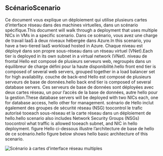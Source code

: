 ## <a name="scenario"></a><span data-ttu-id="5b4b2-101">Scénario</span><span class="sxs-lookup"><span data-stu-id="5b4b2-101">Scenario</span></span>
<span data-ttu-id="5b4b2-102">Ce document vous explique un déploiement qui utilise plusieurs cartes d’interface réseau dans des machines virtuelles, dans un scénario spécifique.</span><span class="sxs-lookup"><span data-stu-id="5b4b2-102">This document will walk through a deployment that uses multiple NICs in VMs in a specific scenario.</span></span> <span data-ttu-id="5b4b2-103">Dans ce scénario, vous avez une charge de travail IaaS à deux niveaux hébergée dans Azure.</span><span class="sxs-lookup"><span data-stu-id="5b4b2-103">In this scenario, you have a two-tiered IaaS workload hosted in Azure.</span></span> <span data-ttu-id="5b4b2-104">Chaque niveau est déployé dans son propre sous-réseau dans un réseau virtuel (VNet).</span><span class="sxs-lookup"><span data-stu-id="5b4b2-104">Each tier is deployed in its own subnet in a virtual network (VNet).</span></span> <span data-ttu-id="5b4b2-105">niveau de frontal Hello est composé de plusieurs serveurs web, regroupés dans un équilibreur de charge défini pour la haute disponibilité.</span><span class="sxs-lookup"><span data-stu-id="5b4b2-105">hello front end tier is composed of several web servers, grouped together in a load balancer set for high availability.</span></span> <span data-ttu-id="5b4b2-106">couche de back-end Hello est composé de plusieurs serveurs de base de données.</span><span class="sxs-lookup"><span data-stu-id="5b4b2-106">hello back end tier is composed of several database servers.</span></span> <span data-ttu-id="5b4b2-107">Ces serveurs de base de données sont déployées avec deux cartes réseau, un pour l’accès de la base de données, autre hello pour la gestion.</span><span class="sxs-lookup"><span data-stu-id="5b4b2-107">These database servers will be deployed with two NICs each, one for database access, hello other for management.</span></span> <span data-ttu-id="5b4b2-108">scénario de Hello inclut également des groupes de sécurité réseau (NSG) toocontrol le trafic autorisé tooeach sous-réseau et la carte réseau dans un déploiement de hello.</span><span class="sxs-lookup"><span data-stu-id="5b4b2-108">hello scenario also includes Network Security Groups (NSGs) toocontrol what traffic is allowed tooeach subnet, and NIC in hello deployment.</span></span> <span data-ttu-id="5b4b2-109">figure Hello ci-dessous illustre l’architecture de base de hello de ce scénario.</span><span class="sxs-lookup"><span data-stu-id="5b4b2-109">hello figure below shows hello basic architecture of this scenario.</span></span>  

![Scénario à cartes d’interface réseau multiples](./media/virtual-network-deploy-multinic-scenario-include/Figure1.png)

